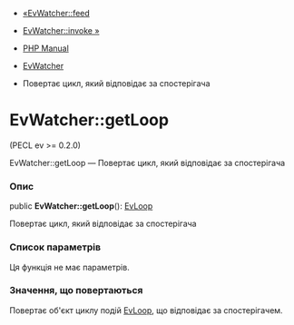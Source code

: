 - [«EvWatcher::feed](evwatcher.feed.md)
- [EvWatcher::invoke »](evwatcher.invoke.md)

- [PHP Manual](index.md)
- [EvWatcher](class.evwatcher.md)
- Повертає цикл, який відповідає за спостерігача

# EvWatcher::getLoop

(PECL ev \>= 0.2.0)

EvWatcher::getLoop — Повертає цикл, який відповідає за спостерігача

### Опис

public **EvWatcher::getLoop**(): [EvLoop](class.evloop.md)

Повертає цикл, який відповідає за спостерігача

### Список параметрів

Ця функція не має параметрів.

### Значення, що повертаються

Повертає об'єкт циклу подій [EvLoop](class.evloop.md), що відповідає
за спостерігачем.
